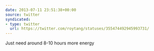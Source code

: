 ```yaml
---
date: 2013-07-11 23:51:38+00:00
source: twitter
syndicated:
- type: twitter
  url: https://twitter.com/roytang/statuses/355474492945993731/
---
```


Just need around 8-10 hours more energy
